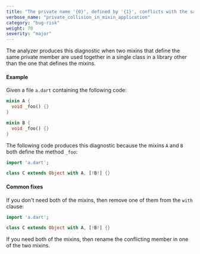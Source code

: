 ```yaml
---
title: "The private name '{0}', defined by '{1}', conflicts with the same name defined by '{2}'."
verbose_name: "private_collision_in_mixin_application"
category: "bug-risk"
weight: 70
severity: "major"
---
```

The analyzer produces this diagnostic when two mixins that define the same
private member are used together in a single class in a library other than
the one that defines the mixins.

#### Example

Given a file `a.dart` containing the following code:

```dart
mixin A {
  void _foo() {}
}

mixin B {
  void _foo() {}
}
```

The following code produces this diagnostic because the mixins `A` and `B`
both define the method `_foo`:

```dart
import 'a.dart';

class C extends Object with A, [!B!] {}
```

#### Common fixes

If you don't need both of the mixins, then remove one of them from the
`with` clause:

```dart
import 'a.dart';

class C extends Object with A, [!B!] {}
```

If you need both of the mixins, then rename the conflicting member in one
of the two mixins.
